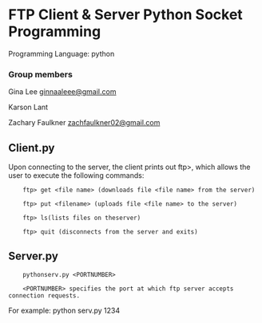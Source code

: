 # FTP Client & Server Python Socket Programming
Programming Language: python 
### Group members
Gina Lee                 ginnaaleee@gmail.com

Karson Lant               

Zachary Faulkner         zachfaulkner02@gmail.com
## Client.py
Upon connecting to the server, the client prints out ftp>, which allows the user to execute the following commands:

        ftp> get <file name> (downloads file <file name> from the server) 

        ftp> put <filename> (uploads file <file name> to the server)

        ftp> ls(lists files on theserver)

        ftp> quit (disconnects from the server and exits)

## Server.py
        pythonserv.py <PORTNUMBER>

        <PORTNUMBER> specifies the port at which ftp server accepts connection requests.

For example: python serv.py 1234

